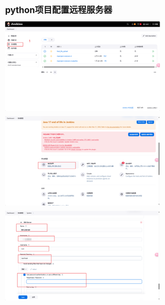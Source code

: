 # python项目配置远程服务器







![image-20250401140217006](demo22_2025_04_01.assets/image-20250401140217006.png)







![image-20250401140230500](demo22_2025_04_01.assets/image-20250401140230500.png)







![image-20250401140451050](demo22_2025_04_01.assets/image-20250401140451050.png)













